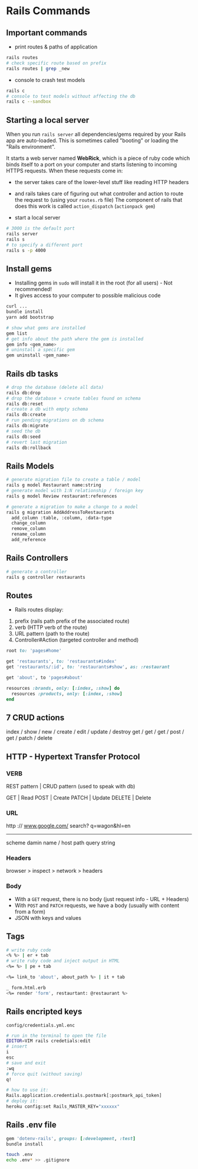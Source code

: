 # Rails Commands

## Important commands

- print routes & paths of application
```bash
rails routes
# check specific route based on prefix
rails routes | grep _new
```

- console to crash test models
```bash
rails c
# console to test models without affecting the db
rails c --sandbox
```

## Starting a local server

When you run `rails server` all dependencies/gems required by your Rails app are auto-loaded.
This is sometimes called "booting" or loading the "Rails environment".

It starts a web server named **WebRick**, which is a piece of ruby code which binds itself to a port on your computer and starts listening to incoming HTTPS requests. 
When these requests come in:
- the server takes care of the lower-level stuff like reading HTTP headers 
- and rails takes care of figuring out what controller and action to route the request to (using your `routes.rb` file) 
The component of rails that does this work is called `action_dispatch` (`actionpack gem`)

- start a local server
```bash
# 3000 is the default port
rails server
rails s
# to specify a different port
rails s -p 4000
```

## Install gems

- Installing gems in `sudo` will install it in the root (for all users) - Not recommended!
- It gives access to your computer to possible malicious code

```bash
curl ...
bundle install
yarn add bootstrap

# show what gems are installed
gem list  
# get info about the path where the gem is installed                  
gem info <gem_name> 
# uninstall a specific gem     
gem uninstall <gem_name>
```

## Rails db tasks

```bash
# drop the database (delete all data)
rails db:drop
# drop the database + create tables found on schema              
rails db:reset             
# create a db with empty schema
rails db:create            
# run pending migrations on db schema
rails db:migrate           
# seed the db
rails db:seed              
# revert last migration
rails db:rollback          
```

## Rails Models

```bash
# generate migration file to create a table / model
rails g model Restaurant name:string           
# generate model with 1:N relationship / foreign key
rails g model Review restaurant:references     

# generate a migration to make a change to a model
rails g migration AddAddressToRestaurants
  add_column :table, :column, :data-type
  change_column
  remove_column
  rename_column
  add_reference
```

## Rails Controllers

```bash
# generate a controller
rails g controller restaurants
```

## Routes

- Rails routes display:
1. prefix (rails path prefix of the associated route)
2. verb (HTTP verb of the route)
3. URL pattern (path to the route)
4. Controller#Action (targeted controller and method)

```ruby
root to: 'pages#home'

get 'restaurants', to: 'restaurants#index'
get 'restaurants/:id', to: 'restaurants#show', as: :restaurant

get 'about', to 'pages#about'

resources :brands, only: [:index, :show] do
  resources :products, only: [:index, :show]
end
```

## 7 CRUD actions

index / show / new / create / edit / update / destroy
get   / get  / get / post   / get  / patch  / delete


## HTTP - Hypertext Transfer Protocol

### VERB

REST pattern |   CRUD pattern (used to speak with db)

GET          |   Read
POST         |   Create
PATCH        |   Update
DELETE       |   Delete

### URL

http    ://   www.google.com/       search?    q=wagon&hl=en
----          -----------------     -------    -------------
scheme        damin name / host     path       query string

### Headers

browser > inspect > network > headers

### Body

- With a `GET` request, there is no body (just request info - URL + Headers)
- With `POST` and `PATCH` requests, we have a body (usually with content from a form)
- JSON with keys and values

## Tags

```bash
# write ruby code
<% %> | er + tab         
# write ruby code and inject output in HTML
<%= %> | pe + tab         

<%= link_to 'about', about_path %> | it + tab

_ form.html.erb
<%= render 'form', restaurtant: @restaurant %>
```

## Rails encripted keys
`config/credentials.yml.enc`

```bash
# run in the terminal to open the file
EDITOR=VIM rails credetials:edit    
# insert
i                     
esc
# save and exit
:wq                   
# force quit (without saving)
q!                                  

# how to use it:
Rails.application.credentials.postmark[:postmark_api_token]
# deploy it:
heroku config:set Rails_MASTER_KEY="xxxxxx"
```

## Rails .env file

```ruby
gem 'dotenv-rails', groups: [:development, :test]
bundle install
```

```bash
touch .env
echo .env* >> .gitignore
```